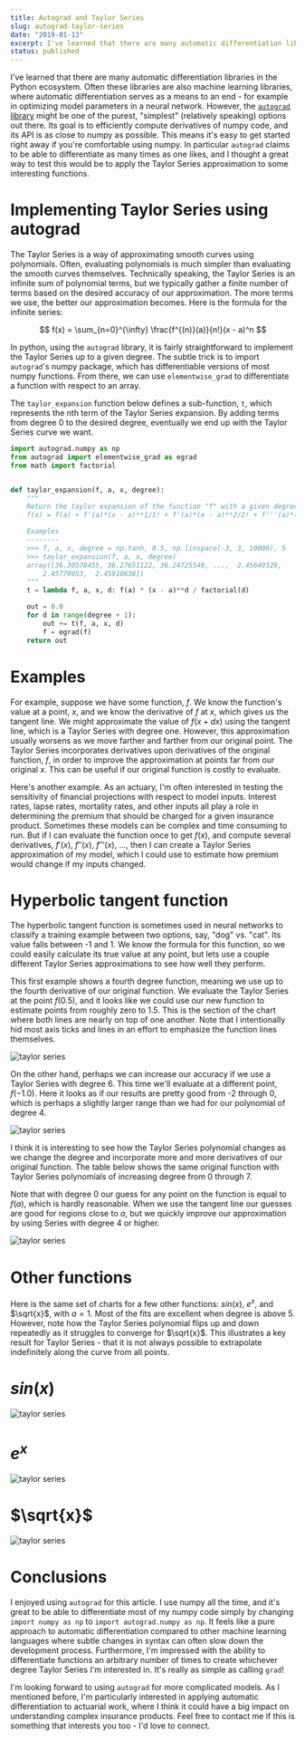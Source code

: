```yaml
---
title: Autograd and Taylor Series
slug: autograd-taylor-series
date: "2019-01-13"
excerpt: I've learned that there are many automatic differentiation libraries in the Python ecosystem. Often these libraries are also machine learning libraries, where automatic differentiation serves as a means to an end - for example in optimizing model parameters in a neural network. However, the autograd library might be one of the purest, "simplest" (relatively speaking) options out there. Its goal is to efficiently compute derivatives of numpy code, and its API is as close to numpy as possible. This means it's easy to get started right away if you're comfortable using numpy. In particular autograd claims to be able to differentiate as many times as one likes, and I thought a great way to test this would be to apply the Taylor Series approximation to some interesting functions.
status: published
---
```


I've learned that there are many automatic differentiation libraries in the Python ecosystem. Often these libraries are also machine learning libraries, where automatic differentiation serves as a means to an end - for example in optimizing model parameters in a neural network. However, the <a href="https://github.com/HIPS/autograd">`autograd` library</a> might be one of the purest, "simplest" (relatively speaking) options out there. Its goal is to efficiently compute derivatives of numpy code, and its API is as close to numpy as possible. This means it's easy to get started right away if you're comfortable using numpy. In particular `autograd` claims to be able to differentiate as many times as one likes, and I thought a great way to test this would be to apply the Taylor Series approximation to some interesting functions.

# Implementing Taylor Series using autograd

The Taylor Series is a way of approximating smooth curves using polynomials. Often, evaluating polynomials is much simpler than evaluating the smooth curves themselves. Technically speaking, the Taylor Series is an infinite sum of polynomial terms, but we typically gather a finite number of terms based on the desired accuracy of our approximation. The more terms we use, the better our approximation becomes. Here is the formula for the infinite series:

$$
f(x) = \sum_{n=0}^{\infty} \frac{f^{(n)}(a)}{n!}(x - a)^n
$$

In python, using the `autograd` library, it is fairly straightforward to implement the Taylor Series up to a given degree. The subtle trick is to import `autograd`'s numpy package, which has differentiable versions of most numpy functions. From there, we can use `elementwise_grad` to differentiate a function with respect to an array.

The `taylor_expansion` function below defines a sub-function, `t`, which represents the nth term of the Taylor Series expansion. By adding terms from degree 0 to the desired degree, eventually we end up with the Taylor Series curve we want.

```python
import autograd.numpy as np
from autograd import elementwise_grad as egrad
from math import factorial


def taylor_expansion(f, a, x, degree):
    """
    Return the taylor expansion of the function "f" with a given degree at point "a"
    f(x) = f(a) + f'(a)*(x - a)**1/1! + f'(a)*(x - a)**2/2! + f'''(a)*(x - a)**3/3! + ...

    Examples
    --------
    >>> f, a, x, degree = np.tanh, 0.5, np.linspace(-3, 3, 10000), 5
    >>> taylor_expansion(f, a, x, degree)
    array([36.30578455, 36.27651122, 36.24725546, ...,  2.45649329,
        2.45779953,  2.45910638])
    """
    t = lambda f, a, x, d: f(a) * (x - a)**d / factorial(d)

    out = 0.0
    for d in range(degree + 1):
        out += t(f, a, x, d)
        f = egrad(f)
    return out
```

# Examples

For example, suppose we have some function, $f$. We know the function's value at a point, $x$, and we know the derivative of $f$ at $x$, which gives us the tangent line. We might approximate the value of $f(x + dx)$ using the tangent line, which is a Taylor Series with degree one. However, this approximation usually worsens as we move farther and farther from our original point. The Taylor Series incorporates derivatives upon derivatives of the original function, $f$, in order to improve the approximation at points far from our original $x$. This can be useful if our original function is costly to evaluate.

Here's another example. As an actuary, I'm often interested in testing the sensitivity of financial projections with respect to model inputs. Interest rates, lapse rates, mortality rates, and other inputs all play a role in determining the premium that should be charged for a given insurance product. Sometimes these models can be complex and time consuming to run. But if I can evaluate the function once to get $f(x)$, and compute several derivatives, $f'(x)$, $f''(x)$, $f'''(x)$, ..., then I can create a Taylor Series approximation of my model, which I could use to estimate how premium would change if my inputs changed.

# Hyperbolic tangent function

The hyperbolic tangent function is sometimes used in neural networks to classify a training example between two options, say, "dog" vs. "cat". Its value falls between -1 and 1. We know the formula for this function, so we could easily calculate its true value at any point, but lets use a couple different Taylor Series approximations to see how well they perform.

This first example shows a fourth degree function, meaning we use up to the fourth derivative of our original function. We evaluate the Taylor Series at the point $f(0.5)$, and it looks like we could use our new function to estimate points from roughly zero to 1.5. This is the section of the chart where both lines are nearly on top of one another. Note that I intentionally hid most axis ticks and lines in an effort to emphasize the function lines themselves.

<img title="Taylor Series" alt="taylor series" src="/img/taylor-series1.png">

On the other hand, perhaps we can increase our accuracy if we use a Taylor Series with degree 6. This time we'll evaluate at a different point, $f(-1.0)$. Here it looks as if our results are pretty good from -2 through 0, which is perhaps a slightly larger range than we had for our polynomial of degree 4.

<img title="Taylor Series" alt="taylor series" src="/img/taylor-series2.png">

I think it is interesting to see how the Taylor Series polynomial changes as we change the degree and incorporate more and more derivatives of our original function. The table below shows the same original function with Taylor Series polynomials of increasing degree from 0 through 7.

Note that with degree 0 our guess for any point on the function is equal to $f(a)$, which is hardly reasonable. When we use the tangent line our guesses are good for regions close to $a$, but we quickly improve our approximation by using Series with degree 4 or higher.

<img title="Taylor Series" alt="taylor series" src="/img/taylor-series3.png">

# Other functions

Here is the same set of charts for a few other functions: $sin(x)$, $e^x$, and $\sqrt{x}$, with $a = 1$. Most of the fits are excellent when degree is above 5. However, note how the Taylor Series polynomial flips up and down repeatedly as it struggles to converge for $\sqrt{x}$. This illustrates a key result for Taylor Series - that it is not always possible to extrapolate indefinitely along the curve from all points.

# $sin(x)$

<img title="Taylor Series" alt="taylor series" src="/img/taylor-series4.png">

# $e^x$

<img title="Taylor Series" alt="taylor series" src="/img/taylor-series5.png">

# $\sqrt{x}$

<img title="Taylor Series" alt="taylor series" src="/img/taylor-series6.png">

# Conclusions

I enjoyed using `autograd` for this article. I use numpy all the time, and it's great to be able to differentiate most of my numpy code simply by changing `import numpy as np` to `import autograd.numpy as np`. It feels like a pure approach to automatic differentiation compared to other machine learning languages where subtle changes in syntax can often slow down the development process. Furthermore, I'm impressed with the ability to differentiate functions an arbitrary number of times to create whichever degree Taylor Series I'm interested in. It's really as simple as calling `grad`!

I'm looking forward to using `autograd` for more complicated models. As I mentioned before, I'm particularly interested in applying automatic differentiation to actuarial work, where I think it could have a big impact on understanding complex insurance products. Feel free to contact me if this is something that interests you too - I'd love to connect.
